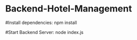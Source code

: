 # Backend-Hotel-Management

#Install dependencies:
npm install

#Start Backend Server:
node index.js
